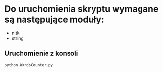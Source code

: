 # Do uruchomienia skryptu wymagane są następujące moduły:
* nltk
* string

## Uruchomienie z konsoli

```{bash}
python WordsCounter.py 
```
